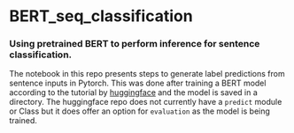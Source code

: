 # BERT_seq_classification
### Using pretrained BERT to perform inference for sentence classification.
The notebook in this repo presents steps to generate label predictions from sentence inputs in Pytorch. This was done after training a BERT model according to the tutorial by [huggingface](https://github.com/huggingface/transformers/tree/master/examples) and the model is saved in a directory. The huggingface repo does not currently have a `predict` module or Class but it does offer an option for `evaluation` as the model is being trained.

